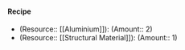 #### Recipe
- (Resource:: [[Aluminium]]): (Amount:: 2)
- (Resource:: [[Structural Material]]): (Amount:: 1)
